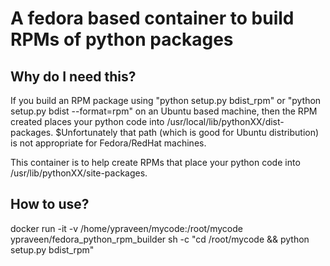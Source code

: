 # A fedora based container to build RPMs of python packages

## Why do I need this?

If you build an RPM package using "python setup.py bdist_rpm" or "python setup.py bdist --format=rpm"
on an Ubuntu based machine, then the RPM created places your python code into /usr/local/lib/pythonXX/dist-packages.
$Unfortunately that path (which is good for Ubuntu distribution) is not appropriate for Fedora/RedHat machines.

This container is to help create RPMs that place your python code into /usr/lib/pythonXX/site-packages.

## How to use?

docker run -it -v /home/ypraveen/mycode:/root/mycode ypraveen/fedora_python_rpm_builder sh -c "cd /root/mycode && python setup.py bdist_rpm"
